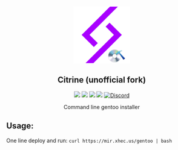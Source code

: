 <p align="center">
  <a href="https://github.com/SomethingGeneric">
    <img src="https://github.com/crystal-linux/branding/blob/main/icons/crystal-logo-minimal-citrine.png?raw=true alt="Logo" width="150" height="150">
  </a>
</p>
<p align="center"> 
<h2 align="center"> Citrine (unofficial fork)</h2>
</p>
<p align="center">
<img src=https://img.shields.io/github/stars/SomethingGeneric/citrine?style=flat&color=a900ff&logo=Github />
<img src=https://img.shields.io/github/forks/SomethingGeneric/citrine?style=flat&color=a900ff&logo=Github />
<img src=https://img.shields.io/github/issues/SomethingGeneric/citrine?style=flat&color=a900ff&logo=Github />
<img src=https://img.shields.io/github/issues-pr/SomethingGeneric/citrine?style=flat&color=a900ff&logo=Github />
<a href="https://discord.gg/yp4xpZeAgW"><img alt="Discord" src="https://img.shields.io/discord/825473796227858482?color=blue&label=Discord&logo=Discord&logoColor=white"?link=https://discord.gg/yp4xpZeAgW&link=https://discord.gg/yp4xpZeAgW> </p></a>
<p align="center"> Command line gentoo installer </p>


## Usage:
One line deploy and run: `curl https://mir.xhec.us/gentoo | bash`

